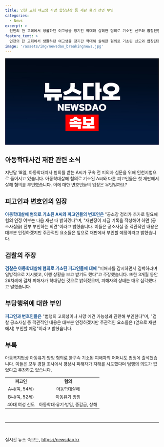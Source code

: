 ```yaml
---
title: 인천 교회 여고생 사망 합창단장 등 재판 혐의 전면 부인
categories:
  - News
excerpt: >
  인천의 한 교회에서 생활하던 여고생을 장기간 학대해 살해한 혐의로 기소된 신도와 합창단장 등 3명이 첫 재판에서 살해 혐의를 부인했다. 아동학대살해 혐의로 기소된 신도 A씨와 다른 피고인들의 변호인들은 범행의 고의성이나 사망 예견 가능성을 부인하고, 공소사실 중 일부를 인정하지만 주관적인 요소는 부인할 예정이라고 밝혔다. 이들은 아동복지법상 아동학대·유기·방임, 중감금, 상해 혐의도 적용됐으며, 피해자의 어머니도 아동유기·방임 혐의로 기소됐다. A씨 등 3명은 지난 2월부터 5월15일까지 여고생을 학대하고 살해한 혐의로 구속기소됐다.
feature_text: >
  인천의 한 교회에서 생활하던 여고생을 장기간 학대해 살해한 혐의로 기소된 신도와 합창단장 등 3명이 첫 재판에서 살해 혐의를 부인했다. 아동학대살해 혐의로 기소된 신도 A씨와 다른 피고인들의 변호인들은 범행의 고의성이나 사망 예견 가능성을 부인하고, 공소사실 중 일부를 인정하지만 주관적인 요소는 부인할 예정이라고 밝혔다. 이들은 아동복지법상 아동학대·유기·방임, 중감금, 상해 혐의도 적용됐으며, 피해자의 어머니도 아동유기·방임 혐의로 기소됐다. A씨 등 3명은 지난 2월부터 5월15일까지 여고생을 학대하고 살해한 혐의로 구속기소됐다.
image: '/assets/img/newsdao_breakingnews.jpg'
---
```


<p><img src="/assets/img/newsdao_breakingnews.jpg" alt="firstkoreanews 속보" /></p>

<h2 data-ke-size="size26">아동학대사건 재판 관련 소식</h2>

<p data-ke-size="size16">지난달 18일, 아동학대치사 혐의를 받는 A씨가 구속 전 피의자 심문을 위해 인천지법으로 들어서고 있습니다. 아동학대살해 혐의로 기소된 A씨와 다른 피고인들은 첫 재판에서 살해 혐의를 부인했습니다. 이에 대한 변호인들의 입장은 무엇일까요?</p>

<h2 data-ke-size="size26">피고인과 변호인의 입장</h2>

<p data-ke-size="size16"><b><span style="color: #1a5490;">아동학대살해 혐의로 기소된 A씨와 피고인들의 변호인은</span></b> "공소장 정리가 추가로 필요해 혐의 인정 여부는 다음 재판 때 밝히겠다"며, "재판장이 지금 기록을 작성해야 하면 (공소사실을) 전부 부인하는 의견"이라고 밝혔습니다. 이들은 공소사실 중 객관적인 내용은 대부분 인정하겠지만 주관적인 요소들은 앞으로 재판에서 부인할 예정이라고 밝혔습니다.</p>

<h2 data-ke-size="size26">검찰의 주장</h2>

<p data-ke-size="size16"><b><span style="color: #1a5490;">검찰은 아동학대살해 혐의로 기소된 피고인들에 대해</span></b> "피해자를 감시하면서 결박하라며 일방적으로 지시했고, 이행 상황을 보고 받기도 했다"고 주장했습니다. 또한 3개월 동안 26차례에 걸쳐 피해자가 학대당한 것으로 밝혀졌으며, 피해자의 상태는 매우 심각했다고 말했습니다.</p>

<h2 data-ke-size="size26">부당행위에 대한 부인</h2>

<p data-ke-size="size16"><b><span style="color: #1a5490;">피고인과 변호인들은</span></b> "범행의 고의성이나 사망 예견 가능성과 관련해 부인한다"며, "검찰 공소사실 중 객관적인 내용은 대부분 인정하겠지만 주관적인 요소들은 (앞으로 재판에서) 부인할 예정"이라고 밝혔습니다.</p>

<h2 data-ke-size="size26">부록</h2>

<p data-ke-size="size16">아동복지법상 아동유기·방임 혐의로 불구속 기소된 피해자의 어머니도 법정에 출석했습니다. 이들은 모두 경찰 조사에서 평상시 피해자가 자해를 시도했다며 범행의 의도가 없었다고 주장하고 있습니다.</p>

<table>
  <tbody>
    <tr>
      <td style="text-align: center; height: 17px;"><b>피고인</b></td>
      <td style="text-align: center; height: 17px;"><b>혐의</b></td>
    </tr>
    <tr>
      <td style="text-align: center; height: 17px;">A씨(여, 54세)</td>
      <td style="text-align: center; height: 17px;">아동학대살해</td>
    </tr>
    <tr>
      <td style="text-align: center; height: 17px;">B씨(여, 52세)</td>
      <td style="text-align: center; height: 17px;">아동유기·방임</td>
    </tr>
    <tr>
      <td style="text-align: center; height: 17px;">40대 여성 신도</td>
      <td style="text-align: center; height: 17px;">아동학대·유기·방임, 중감금, 상해</td>
    </tr>
  </tbody>
</table>

<p data-ke-size="size16">&nbsp;</p>

<hr>

<p data-ke-size="size16">&nbsp;</p>
실시간 뉴스 속보는, <a href="https://newsdao.kr" rel="dofollow">https://newsdao.kr</a>


